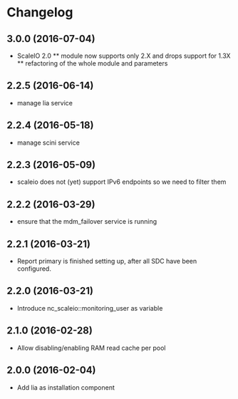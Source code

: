 # Changelog

## 3.0.0 (2016-07-04)
* ScaleIO 2.0
** module now supports only 2.X and drops support for 1.3X
** refactoring of the whole module and parameters

## 2.2.5 (2016-06-14)
* manage lia service

## 2.2.4 (2016-05-18)
* manage scini service

## 2.2.3 (2016-05-09)
* scaleio does not (yet) support IPv6 endpoints so we need to filter them

## 2.2.2 (2016-03-29)
* ensure that the mdm_failover service is running

## 2.2.1 (2016-03-21)
* Report primary is finished setting up, after all SDC have been configured.

## 2.2.0 (2016-03-21)
* Introduce nc_scaleio::monitoring_user as variable

## 2.1.0 (2016-02-28)
* Allow disabling/enabling RAM read cache per pool

## 2.0.0 (2016-02-04)
* Add lia as installation component
